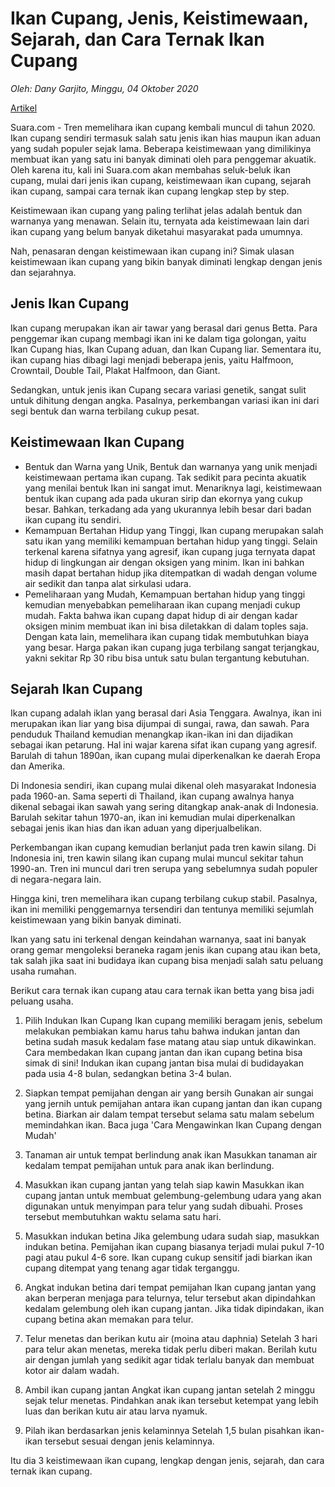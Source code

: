 # Ikan Cupang, Jenis, Keistimewaan, Sejarah, dan Cara Ternak Ikan Cupang

_Oleh: Dany Garjito, Minggu, 04 Oktober 2020_

[Artikel](https://www.suara.com/bisnis/2020/10/04/152916/ikan-cupang-jenis-keistimewaan-sejarah-dan-cara-ternak-ikan-cupang?page=all)

Suara.com - Tren memelihara ikan cupang kembali muncul di tahun 2020. Ikan cupang sendiri termasuk salah satu jenis ikan hias maupun ikan aduan yang sudah populer sejak lama. Beberapa keistimewaan yang dimilikinya membuat ikan yang satu ini banyak diminati oleh para penggemar akuatik. Oleh karena itu, kali ini Suara.com akan membahas seluk-beluk ikan cupang, mulai dari jenis ikan cupang, keistimewaan ikan cupang, sejarah ikan cupang, sampai cara ternak ikan cupang lengkap step by step.

Keistimewaan ikan cupang yang paling terlihat jelas adalah bentuk dan warnanya yang menawan. Selain itu, ternyata ada keistimewaan lain dari ikan cupang yang belum banyak diketahui masyarakat pada umumnya.

Nah, penasaran dengan keistimewaan ikan cupang ini? Simak ulasan keistimewaan ikan cupang yang bikin banyak diminati lengkap dengan jenis dan sejarahnya.

## Jenis Ikan Cupang

Ikan cupang merupakan ikan air tawar yang berasal dari genus Betta. Para penggemar ikan cupang membagi ikan ini ke dalam tiga golongan, yaitu Ikan Cupang hias, Ikan Cupang aduan, dan Ikan Cupang liar. Sementara itu, ikan cupang hias dibagi lagi menjadi beberapa jenis, yaitu Halfmoon, Crowntail, Double Tail, Plakat Halfmoon, dan Giant.

Sedangkan, untuk jenis ikan Cupang secara variasi genetik, sangat sulit untuk dihitung dengan angka. Pasalnya, perkembangan variasi ikan ini dari segi bentuk dan warna terbilang cukup pesat.

## Keistimewaan Ikan Cupang

- Bentuk dan Warna yang Unik, Bentuk dan warnanya yang unik menjadi keistimewaan pertama ikan cupang. Tak sedikit para pecinta akuatik yang menilai bentuk Ikan ini sangat imut. Menariknya lagi, keistimewaan bentuk ikan cupang ada pada ukuran sirip dan ekornya yang cukup besar. Bahkan, terkadang ada yang ukurannya lebih besar dari badan ikan cupang itu sendiri.  
- Kemampuan Bertahan Hidup yang Tinggi, Ikan cupang merupakan salah satu ikan yang memiliki kemampuan bertahan hidup yang tinggi. Selain terkenal karena sifatnya yang agresif, ikan cupang juga ternyata dapat hidup di lingkungan air dengan oksigen yang minim. Ikan ini bahkan masih dapat bertahan hidup jika ditempatkan di wadah dengan volume air sedikit dan tanpa alat sirkulasi udara.
- Pemeliharaan yang Mudah, Kemampuan bertahan hidup yang tinggi kemudian menyebabkan pemeliharaan ikan cupang menjadi cukup mudah. Fakta bahwa ikan cupang dapat hidup di air dengan kadar oksigen minim membuat ikan ini bisa diletakkan di dalam toples saja. Dengan kata lain, memelihara ikan cupang tidak membutuhkan biaya yang besar. Harga pakan ikan cupang juga terbilang sangat terjangkau, yakni sekitar Rp 30 ribu bisa untuk satu bulan tergantung kebutuhan.  

## Sejarah Ikan Cupang

Ikan cupang adalah iklan yang berasal dari Asia Tenggara. Awalnya, ikan ini merupakan ikan liar yang bisa dijumpai di sungai, rawa, dan sawah. Para penduduk Thailand kemudian menangkap ikan-ikan ini dan dijadikan sebagai ikan petarung. Hal ini wajar karena sifat ikan cupang yang agresif. Barulah di tahun 1890an, ikan cupang mulai diperkenalkan ke daerah Eropa dan Amerika.

Di Indonesia sendiri, ikan cupang mulai dikenal oleh masyarakat Indonesia pada 1960-an. Sama seperti di Thailand, ikan cupang awalnya hanya dikenal sebagai ikan sawah yang sering ditangkap anak-anak di Indonesia. Barulah sekitar tahun 1970-an, ikan ini kemudian mulai diperkenalkan sebagai jenis ikan hias dan ikan aduan yang diperjualbelikan.

Perkembangan ikan cupang kemudian berlanjut pada tren kawin silang. Di Indonesia ini, tren kawin silang ikan cupang mulai muncul sekitar tahun 1990-an. Tren ini muncul dari tren serupa yang sebelumnya sudah populer di negara-negara lain.

Hingga kini, tren memelihara ikan cupang terbilang cukup stabil. Pasalnya, ikan ini memiliki penggemarnya tersendiri dan tentunya memiliki sejumlah keistimewaan yang bikin banyak diminati.

Ikan yang satu ini terkenal dengan keindahan warnanya, saat ini banyak orang gemar mengoleksi beraneka ragam jenis ikan cupang atau ikan beta, tak salah jika saat ini budidaya ikan cupang bisa menjadi salah satu peluang usaha rumahan.

Berikut cara ternak ikan cupang atau cara ternak ikan betta yang bisa jadi peluang usaha.

1. Pilih Indukan Ikan Cupang
Ikan cupang memiliki beragam jenis, sebelum melakukan pembiakan kamu harus tahu bahwa indukan jantan dan betina sudah masuk kedalam fase matang atau siap untuk dikawinkan. Cara membedakan Ikan cupang jantan dan ikan cupang betina bisa simak di sini! Indukan ikan cupang jantan bisa mulai di budidayakan pada usia 4-8 bulan, sedangkan betina 3-4 bulan.

2. Siapkan tempat pemijahan dengan air yang bersih
Gunakan air sungai yang jernih untuk pemijahan antara ikan cupang jantan dan ikan cupang betina. Biarkan air dalam tempat tersebut selama satu malam sebelum memindahkan ikan. Baca juga 'Cara Mengawinkan Ikan Cupang dengan Mudah'

3. Tanaman air untuk tempat berlindung anak ikan
Masukkan tanaman air kedalam tempat pemijahan untuk para anak ikan berlindung.

4. Masukkan ikan cupang jantan yang telah siap kawin
Masukkan ikan cupang jantan untuk membuat gelembung-gelembung udara yang akan digunakan untuk menyimpan para telur yang sudah dibuahi. Proses tersebut membutuhkan waktu selama satu hari.

5. Masukkan indukan betina
Jika gelembung udara sudah siap, masukkan indukan betina. Pemijahan ikan cupang biasanya terjadi mulai pukul 7-10 pagi atau pukul 4-6 sore. Ikan cupang cukup sensitif jadi biarkan ikan cupang ditempat yang tenang agar tidak terganggu.

6. Angkat indukan betina dari tempat pemijahan
Ikan cupang jantan yang akan berperan menjaga para telurnya, telur tersebut akan dipindahkan kedalam gelembung oleh ikan cupang jantan. Jika tidak dipindakan, ikan cupang betina akan memakan para telur.

7. Telur menetas dan berikan kutu air (moina atau daphnia)
Setelah 3 hari para telur akan menetas, mereka tidak perlu diberi makan. Berilah kutu air dengan jumlah yang sedikit agar tidak terlalu banyak dan membuat kotor air dalam wadah.

8. Ambil ikan cupang jantan
Angkat ikan cupang jantan setelah 2 minggu sejak telur menetas. Pindahkan anak ikan tersebut ketempat yang lebih luas dan berikan kutu air atau larva nyamuk.

9. Pilah ikan berdasarkan jenis kelaminnya
Setelah 1,5 bulan pisahkan ikan-ikan tersebut sesuai dengan jenis kelaminnya.


Itu dia 3 keistimewaan ikan cupang, lengkap dengan jenis, sejarah, dan cara ternak ikan cupang.